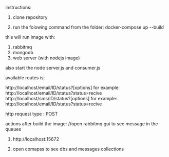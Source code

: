 instructions:

1. clone repository

2. run the folowing command from the folder:
   docker-compose up --build

this will run image with:

1. rabbitmq
2. mongodb
3. web server (with nodejs image)

also start the node server.js and consumer.js

available routes is:

http://localhost/email/ID/status?[options]
for example:
http://localhost/email/ID/status?status=recive
http://localhost/sms/ID/status?[options]
for example:
http://localhost/email/ID/status?status=recive

http request type : POST

actions after build the image:
//open rabbitmq gui to see message in the queues

1. http://localhost:15672

2. open comapss to see dbs and messages collections
